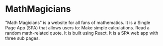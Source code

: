 # MathMagicians
"Math Magicians" is a website for all fans of mathematics. It is a Single Page App (SPA) that allows users to: Make simple calculations. Read a random math-related quote. It is built using React. It is a SPA web app with three sub pages.
